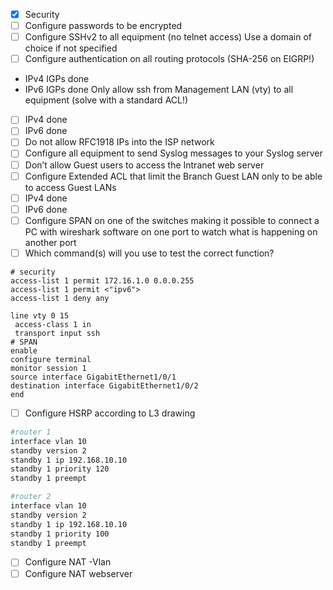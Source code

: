 - [x] Security
- [ ] Configure passwords to be encrypted
- [ ] Configure SSHv2 to all equipment (no telnet access)
Use a domain of choice if not specified
- [ ] Configure authentication on all routing protocols (SHA-256 on EIGRP!)
-  IPv4 IGPs done
-  IPv6 IGPs done
Only allow ssh from Management LAN (vty) to all equipment (solve with a standard ACL!)
- [ ] IPv4 done
- [ ] IPv6 done
- [ ] Do not allow RFC1918 IPs into the ISP network
- [ ] Configure all equipment to send Syslog messages to your Syslog server
- [ ] Don’t allow Guest users to access the Intranet web server
- [ ] Configure Extended ACL that limit the Branch Guest LAN only to be able to access Guest LANs
- [ ] IPv4 done
- [ ] IPv6 done
- [ ] Configure SPAN on one of the switches making it possible to connect a PC with wireshark software on one port to watch what is happening on another port
- [ ] Which command(s) will you use to test the correct function?

```Cisco iso
# security
access-list 1 permit 172.16.1.0 0.0.0.255 
access-list 1 permit <"ipv6">
access-list 1 deny any

line vty 0 15
 access-class 1 in
 transport input ssh
# SPAN
enable 
configure terminal
monitor session 1 
source interface GigabitEthernet1/0/1 
destination interface GigabitEthernet1/0/2 
end
```
- [ ] Configure HSRP according to L3 drawing
```bash
#router 1
interface vlan 10
standby version 2
standby 1 ip 192.168.10.10
standby 1 priority 120
standby 1 preempt

#router 2
interface vlan 10
standby version 2
standby 1 ip 192.168.10.10
standby 1 priority 100
standby 1 preempt

```
- [ ] Configure NAT -Vlan
- [ ] Configure NAT webserver
